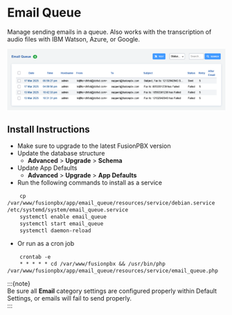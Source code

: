 # Email Queue

Manage sending emails in a queue. Also works with the transcription of
audio files with IBM Watson, Azure, or Google.

![image](../_static/images/Status/email_queue/fusionpbx_email_queue1.png)

## Install Instructions

-   Make sure to upgrade to the latest FusionPBX version
-   Update the database structure
    -   **Advanced** > **Upgrade** > **Schema**
-   Update App Defaults
    -   **Advanced** > **Upgrade** > **App Defaults**
-   Run the following commands to install as a service

```
    cp /var/www/fusionpbx/app/email_queue/resources/service/debian.service /etc/systemd/system/email_queue.service
    systemctl enable email_queue
    systemctl start email_queue
    systemctl daemon-reload
```

-   Or run as a cron job

```
    crontab -e
    * * * * * cd /var/www/fusionpbx && /usr/bin/php /var/www/fusionpbx/app/email_queue/resources/service/email_queue.php
```

:::{note}   
Be sure all **Email** category settings are configured properly within
Default Settings, or emails will fail to send properly.   
:::   
